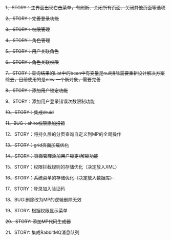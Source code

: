 ~~1、STORY：主界面出现右击菜单，有刷新、关闭所有页面、关闭其他页面等选项<br>~~

~~2、STORY：完善登录功能<br>~~

~~3、STORY：权限管理<br>~~

~~4、STORY：角色管理<br>~~

~~5、STORY：用户关联角色<br>~~

~~6、STORY：角色关联权限<br>~~

~~7、STORY：查询结果的List中的bean中有变量是null排除需要重新设计解决方案除去，目前使用的是new 一个新对象，需要完善<br>~~

~~8、STORY：添加用户锁定功能<br>~~

9、STORY：添加用户登录错误次数限制功能<br>

~~10、STORY：集成druid<br>~~

~~11、BUG：shiro权限添加报错<br>~~

12、STORY：将持久层的分页查询自定义到MP的全局操作<br>

~~13、STORY：grid页面加载优化<br>~~

~~14、STORY：页面管理添加用户锁定/解锁功能<br>~~

15、STORY：权限拦截规则的存储优化（决定放入XML）<br>

~~16、STORY：系统菜单的存储优化（决定放入数据库）<br>~~

17、STORY：登录加入验证码<br>

18、BUG:删除改为MP的逻辑删除无效<br>

19、STORY: 根据权限显示菜单<br>

~~20、STORY: 添加MP代码生成器<br>~~

21、STORY: 集成RabbitMQ消息队列<br>
